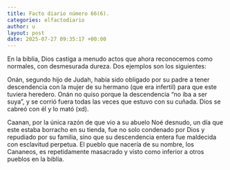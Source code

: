 ```yaml
---
title: Facto diario número 66(6).
categories: elfactodiario
author: u
layout: post
date: 2025-07-27 09:35:17 +00:00
---
```

En la biblia, Dios castiga a menudo actos que ahora reconocemos como normales, con desmesurada dureza. Dos ejemplos son los siguientes:

Onán, segundo hijo de Judah, había sido obligado por su padre a tener descendencia con la mujer de su hermano (que era infertil) para que este tuviera heredero. Onán no quiso porque la descendencia “no iba a ser suya”, y se corrió fuera todas las veces que estuvo con su cuñada. Dios se cabreó con él y lo mató (xd).

Caanan, por la única razón de que vio a su abuelo Noé desnudo, un día que este estaba borracho en su tienda, fue no solo condenado por Dios y repudiado por su familia, sino que su descendencia entera fue maldecida con esclavitud perpetua. El pueblo que nacería de su nombre, los Cananeos, es repetidamente masacrado y visto como inferior a otros pueblos en la biblia.
